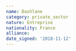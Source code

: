 ```yaml
---
name: Dashlane
category: private_sector
nature: Entreprise
nationality: France
alliance: 
date_signed: '2018-11-12'
---
```

    